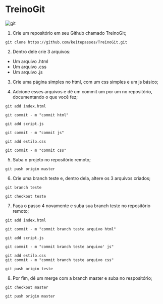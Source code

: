 # TreinoGit 
![git](https://avatars0.githubusercontent.com/u/48369317?s=460&u=680878e27fea3e89349b8bcfccd9fb4bd61d5615&v=4)

1. Crie um repositório em seu Github chamado TreinoGit;
~~~
git clone https://github.com/keitepassos/TreinoGit.git
~~~
2. Dentro dele crie 3 arquivos:
* Um arquivo .html
* Um arquivo .css
* Um arquivo .js

3. Crie uma página simples no html, com um css simples e um  js básico;

4. Adcione esses arquivos e dê um commit um por um no repositório, documentando o que você fez;
~~~
git add index.html

git commit - m "commit html"

git add script.js

git commit - m "commit js"

git add estilo.css

git commit - m "commit css"
~~~
5. Suba o projeto no repositório remoto;
~~~
git push origin master
~~~

6. Crie uma branch teste e, dentro dela, altere os 3 arquivos criados;
~~~
git branch teste 

git checkout teste
~~~


7. Faça o passo 4 novamente e suba sua branch teste no repositório remoto;
~~~
git add index.html

git commit - m "commit branch teste arquivo html"

git add script.js

git commit - m "commit branch teste arquivo' js"

git add estilo.css
git commit - m "commit branch teste arquivo css"

git push origin teste
~~~
8. Por fim, dê um merge com a branch master e suba no respositório;
~~~
git checkout master

git push origin master
~~~

